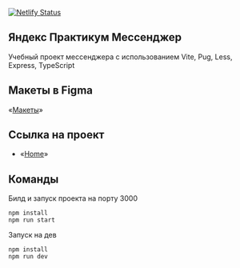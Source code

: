 [![Netlify Status](https://api.netlify.com/api/v1/badges/3be68d91-291b-46d6-be66-f99781809e85/deploy-status)](https://app.netlify.com/sites/ornate-shortbread-64fd7c/deploys)

## Яндекс Практикум Мессенджер

Учебный проект мессенджера с использованием Vite, Pug, Less, Express, TypeScript

## Макеты в Figma

«[Макеты](https://www.figma.com/file/bjrO127ecCRE8Yvu1Sozv7/Я.Практикум-Мессенджер?type=design&node-id=0-1&mode=design&t=jwMl1oMI6Ie7QhFv-0)»

## Ссылка на проект

- «[Home](https://ornate-shortbread-64fd7c.netlify.app)»

## Команды

Билд и запуск проекта на порту 3000

```
npm install
npm run start
```

Запуск на дев

```
npm install
npm run dev
```
